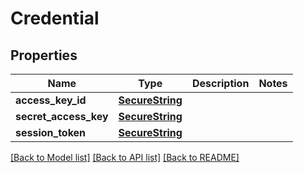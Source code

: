 # Credential

## Properties
Name | Type | Description | Notes
------------ | ------------- | ------------- | -------------
**access_key_id** | [**SecureString**](SecureString.md) |  | 
**secret_access_key** | [**SecureString**](SecureString.md) |  | 
**session_token** | [**SecureString**](SecureString.md) |  | 

[[Back to Model list]](../README.md#documentation-for-models) [[Back to API list]](../README.md#documentation-for-api-endpoints) [[Back to README]](../README.md)

